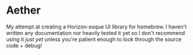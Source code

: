 # Aether
My attempt at creating a Horizon-esque UI library for homebrew. I haven't written any documentation nor heavily tested it yet so I don't recommend using it _just yet_ unless you're patient enough to look through the source code + debug!
